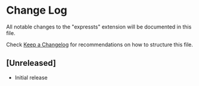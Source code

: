 # Change Log

All notable changes to the "expressts" extension will be documented in this file.

Check [Keep a Changelog](http://keepachangelog.com/) for recommendations on how to structure this file.

## [Unreleased]

- Initial release